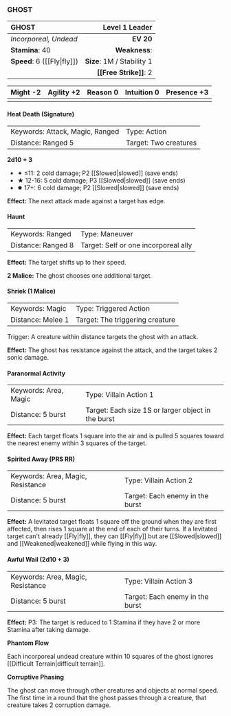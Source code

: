 ### GHOST

| GHOST                       |         **Level 1 Leader** |
| :-------------------------- | -------------------------: |
| *Incorporeal, Undead*       |                  **EV 20** |
| **Stamina**: 40             |              **Weakness**: |
| **Speed**: 6 ([[Fly\|fly]]) | **Size**: 1M / Stability 1 |
|                             |     **[[Free Strike]]**: 2 |

| **Might** -2 | **Agility** +2 | **Reason** 0 | **Intuition** 0 | **Presence** +3 |
| ------------ | -------------- | ------------ | --------------- | --------------- |
|              |                |              |                 |                 |

#### Heat Death (Signature)

|                                 |                       |
| :------------------------------ | :-------------------- |
| Keywords: Attack, Magic, Ranged | Type: Action          |
| Distance: Ranged 5              | Target: Two creatures |

**2d10 + 3**

- ✦ ≤11: 2 cold damage; P2 [[Slowed|slowed]] (save ends)
- ★ 12-16: 5 cold damage; P3 [[Slowed|slowed]] (save ends)
- ✸ 17+: 6 cold damage; P2 [[Slowed|slowed]] (save ends)

**Effect:** The next attack made against a target has edge.

#### Haunt

|                    |                                      |
| :----------------- | :----------------------------------- |
| Keywords: Ranged   | Type: Maneuver                       |
| Distance: Ranged 8 | Target: Self or one incorporeal ally |

**Effect:** The target shifts up to their speed.

**2 Malice:** The ghost chooses one additional target.

#### Shriek (1 Malice)

|                   |                                 |
| :---------------- | :------------------------------ |
| Keywords: Magic   | Type: Triggered Action          |
| Distance: Melee 1 | Target: The triggering creature |

Trigger: A creature within distance targets the ghost with an attack.

**Effect:** The ghost has resistance against the attack, and the target takes 2 sonic damage.

#### Paranormal Activity

|                       |                                                    |
| :-------------------- | :------------------------------------------------- |
| Keywords: Area, Magic | Type: Villain Action 1                             |
| Distance: 5 burst     | Target: Each size 1S or larger object in the burst |

**Effect:** Each target floats 1 square into the air and is pulled 5 squares toward the nearest enemy within 3 squares of the target.

#### Spirited Away (PRS RR)

|                                   |                                 |
| :-------------------------------- | :------------------------------ |
| Keywords: Area, Magic, Resistance | Type: Villain Action 2          |
| Distance: 5 burst                 | Target: Each enemy in the burst |

**Effect:** A levitated target floats 1 square off the ground when they are first affected, then rises 1 square at the end of each of their turns. If a levitated target can't already [[Fly|fly]], they can [[Fly|fly]] but are [[Slowed|slowed]] and [[Weakened|weakened]] while flying in this way.

#### Awful Wail (2d10 + 3)

|                                   |                                 |
| :-------------------------------- | :------------------------------ |
| Keywords: Area, Magic, Resistance | Type: Villain Action 3          |
| Distance: 5 burst                 | Target: Each enemy in the burst |

**Effect:** P3: The target is reduced to 1 Stamina if they have 2 or more Stamina after taking damage.

**Phantom Flow**

Each incorporeal undead creature within 10 squares of the ghost ignores [[Difficult Terrain|difficult terrain]].

**Corruptive Phasing**

The ghost can move through other creatures and objects at normal speed. The first time in a round that the ghost passes through a creature, that creature takes 2 corruption damage.
